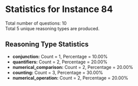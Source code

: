 # Statistics for Instance 84<br/>
Total number of questions: 10<br/>
Total 5 unique reasoning types are produced.<br/>
## Reasoning Type Statistics<br/>
- **conjunction:** Count = 1, Percentage = 10.00%<br/>
- **quantifiers:** Count = 2, Percentage = 20.00%<br/>
- **numerical_comparison:** Count = 2, Percentage = 20.00%<br/>
- **counting:** Count = 3, Percentage = 30.00%<br/>
- **numerical_operation:** Count = 2, Percentage = 20.00%<br/>
